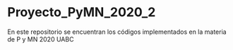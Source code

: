 # Proyecto_PyMN_2020_2
En este repositorio se encuentran los códigos implementados en la materia de P y MN 2020 UABC
